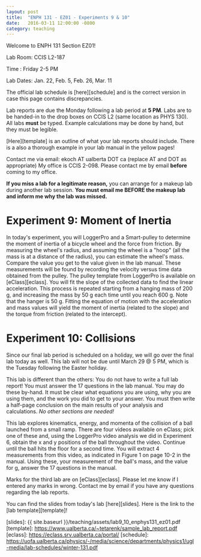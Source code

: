 ```yaml
---
layout: post
title:  "ENPH 131 - EZ01 - Experiments 9 & 10"
date:   2016-03-11 12:00:00 -0800
category: teaching
---
```


Welcome to ENPH 131 Section EZ01!

Lab Room: CCIS L2-187

Time : Friday 2-5 PM

Lab Dates: Jan. 22, Feb. 5, Feb. 26, Mar. 11

The official lab schedule is [here][schedule] and is the correct version in case this page contains discrepancies.

Lab reports are due the Monday following a lab period at **5 PM**. Labs are to be handed-in to the drop boxes on CCIS L2 (same location as PHYS 130). All labs **must** be typed. Example calculations may be done by hand, but they must be legible. 

[Here][template] is an outline of what your lab reports should include. There is a also a thorough example in your lab manual in the yellow pages!

Contact me via email: ekoch AT ualberta DOT ca (replace AT and DOT as appropriate)
My office is CCIS 2-098. Please contact me by email **before** coming to my office.

**If you miss a lab for a legitimate reason,** you can arrange for a makeup lab during another lab session. **You must email me BEFORE the makeup lab and inform me why the lab was missed.**


Experiment 9: Moment of Inertia
===============================

In today's experiment, you will LoggerPro and a Smart-pulley to determine the moment of inertia of a bicycle wheel and the force from friction. By measuring the wheel's radius, and assuming the wheel is a "hoop" (all the mass is at a distance of the radius), you can estimate the wheel's mass. Compare the value you get to the value given in the lab manual. These measurements will be found by recording the velocity versus time data obtained from the pulley. The pulley template from LoggerPro is available on [eClass][eclass]. You will fit the slope of the collected data to find the linear acceleration. This process is repeated starting from a hanging mass of 200 g, and increasing the mass by 50 g each time until you reach 600 g. Note that the hanger is 50 g. Fitting the equation of motion with the acceleration and mass values will yield the moment of inertia (related to the slope) and the torque from friction (related to the intercept). 

Experiment 10: Collisions
=========================

Since our final lab period is scheduled on a holiday, we will go over the final lab today as well. This lab will not be due until March 29 @ 5 PM, which is the Tuesday following the Easter holiday.

This lab is different than the others: You do not have to write a full lab report! You must answer the 17 questions in the lab manual. You may do these by-hand. It must be clear what equations you are using, why you are using them, and the work you did to get to your answer. You must then write a half-page conclusion on the main results of your analysis and calculations. *No other sections are needed!*

This lab explores kinematics, energy, and momenta of the collision of a ball launched from a small ramp. There are four videos available on eClass; pick one of these and, using the LoggerPro video analysis we did in Experiment 6, obtain the x and y positions of the ball throughout the video. Continue until the ball hits the floor for a second time. You will extract 4 measurements from this video, as indicated in Figure 1 on page 10-2 in the manual. Using these, your measurement of the ball's mass, and the value for g, answer the 17 questions in the manual.

Marks for the third lab are on [eClass][eclass]. Please let me know if I entered any marks in wrong. Contact me by email if you have any questions regarding the lab reports.

You can find the slides from today's lab [here][slides]. Here is the link to the [lab template][template]!


[slides]: {{ site.baseurl }}/teaching/assets/lab9_10_enphys131_ez01.pdf
[template]: https://www.ualberta.ca/~tetarenk/sample_lab_report.pdf
[eclass]: https://eclass.srv.ualberta.ca/portal/
[schedule]: https://uofa.ualberta.ca/physics/-/media/science/departments/physics1/ugl-media/lab-schedules/winter-131.pdf
